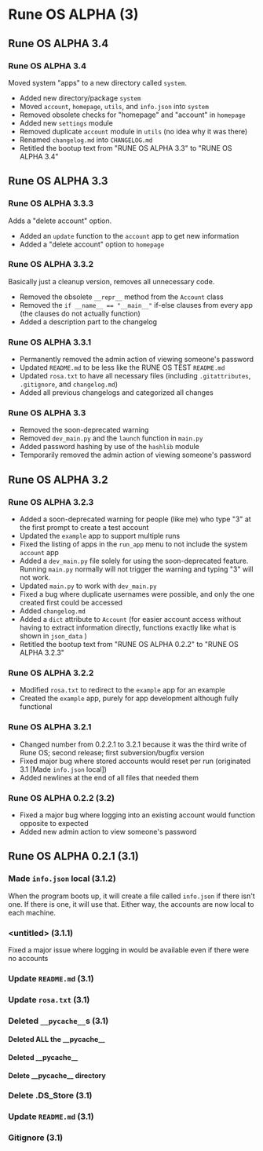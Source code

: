 # Rune OS ALPHA (3)
## Rune OS ALPHA 3.4
### Rune OS ALPHA 3.4
Moved system "apps" to a new directory called `system`.

- Added new directory/package `system`
- Moved `account`, `homepage`, `utils`, and `info.json` into `system`
- Removed obsolete checks for "homepage" and "account" in `homepage`
- Added new `settings` module
- Removed duplicate `account` module in `utils` (no idea why it was there)
- Renamed `changelog.md` into `CHANGELOG.md`
- Retitled the bootup text from "RUNE OS ALPHA 3.3" to "RUNE OS ALPHA 3.4"

## Rune OS ALPHA 3.3
### Rune OS ALPHA 3.3.3
Adds a "delete account" option.

- Added an `update` function to the `account` app to get new information
- Added a "delete account" option to `homepage`

### Rune OS ALPHA 3.3.2
Basically just a cleanup version, removes all unnecessary code.

- Removed the obsolete `__repr__` method from the `Account` class
- Removed the `if __name__ == "__main__"` if-else clauses from every app (the clauses do not actually function)
- Added a description part to the changelog

### Rune OS ALPHA 3.3.1
- Permanently removed the admin action of viewing someone's password
- Updated `README.md` to be less like the RUNE OS TEST `README.md`
- Updated `rosa.txt` to have all necessary files (including `.gitattributes`, `.gitignore`, and `changelog.md`)
- Added all previous changelogs and categorized all changes

### Rune OS ALPHA 3.3
- Removed the soon-deprecated warning
- Removed `dev_main.py` and the `launch` function in `main.py`
- Added password hashing by use of the `hashlib` module
- Temporarily removed the admin action of viewing someone's password

## Rune OS ALPHA 3.2
### Rune OS ALPHA 3.2.3
- Added a soon-deprecated warning for people (like me) who type "3" at the first prompt to create a test account
- Updated the `example` app to support multiple runs
- Fixed the listing of apps in the `run_app` menu to not include the system `account` app
- Added a `dev_main.py` file solely for using the soon-deprecated feature. Running `main.py` normally will not trigger the warning and typing "3" will not work.
- Updated `main.py` to work with `dev_main.py`
- Fixed a bug where duplicate usernames were possible, and only the one created first could be accessed
- Added `changelog.md`
- Added a `dict` attribute to `Account` (for easier account access without having to extract information directly, functions exactly like what is shown in `json_data` )
- Retitled the bootup text from "RUNE OS ALPHA 0.2.2" to "RUNE OS ALPHA 3.2.3"

### Rune OS ALPHA 3.2.2
- Modified `rosa.txt` to redirect to the `example` app for an example
- Created the `example` app, purely for app development although fully functional

### Rune OS ALPHA 3.2.1
- Changed number from 0.2.2.1 to 3.2.1 because it was the third write of Rune OS; second release; first subversion/bugfix version
- Fixed major bug where stored accounts would reset per run (originated 3.1 \[Made `info.json` local\])
- Added newlines at the end of all files that needed them

### Rune OS ALPHA 0.2.2 (3.2)
- Fixed a major bug where logging into an existing account would function opposite to expected
- Added new admin action to view someone's password

## Rune OS ALPHA 0.2.1 (3.1)
### Made `info.json` local (3.1.2)
When the program boots up, it will create a file called `info.json` if there isn't one. If there is one, it will use that. Either way, the accounts are now local to each machine.

### \<untitled\> (3.1.1)
Fixed a major issue where logging in would be available even if there were no accounts

### Update `README.md` (3.1)

### Update `rosa.txt` (3.1)

### Deleted `__pycache__`s (3.1)
#### Deleted ALL the \_\_pycache\_\_

#### Deleted \_\_pycache\_\_

#### Delete \_\_pycache\_\_ directory

### Delete .DS_Store (3.1)

### Update `README.md` (3.1)

### Gitignore (3.1)
